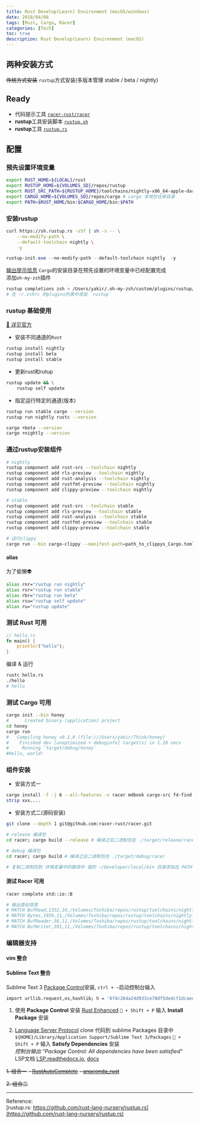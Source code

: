 ```yaml
---
title: Rust Develop(Learn) Environment (macOS/windows)
date: 2018/04/08
tags: [Rust, Cargo, Racer]
categories: [Tech]
toc: true
description: Rust Develop(Learn) Environment (macOS)
---
```


## 两种安装方式
~~传统方式安装~~
`rustup`方式安装(多版本管理 stable / beta / nightly)

## Ready
- 代码提示工具 [`racer-rust/racer`](https://github.com/racer-rust/racer)
- **rustup**工具安装脚本 [`rustup.sh`](https://rustup.rs)
- **rustup**工具 [`rustup.rs`](https://github.com/rust-lang-nursery/rustup.rs)

## 配置

### 预先设置环境变量
```bash
export RUST_HOME=${LOCAL}/rust
export RUSTUP_HOME=${VOLUMES_SD}/repos/rustup
export RUST_SRC_PATH=${RUSTUP_HOME}/toolchains/nightly-x86_64-apple-darwin/lib/rustlib/src/rust/src
export CARGO_HOME=${VOLUMES_SD}/repos/cargo # cargo 本地包仓库目录
export PATH=$RUST_HOME/bin:$CARGO_HOME/bin:$PATH
```

### 安装**rustup**
```bash
curl https://sh.rustup.rs -sSf | sh -s -- \
    --no-modify-path \
    --default-toolchain nightly \
    -y
```
```powershell
rustup-init.exe --no-modify-path --default-toolchain nightly  -y
```

[输出提示信息](https://gist.github.com/yakirChen/b36bed33ec1a5e34b27c7144511cbb5a)
`Cargo`的安装目录在预先设置的环境变量中已经配置完成  
添加`oh-my-zsh`插件  
```bash
rustup completions zsh > /Users/yakir/.oh-my-zsh/custom/plugins/rustup/_rustup
# 在 ~/.zshrc 的plugins列表中添加 `rustup`
```

### rustup 基础使用

[🙈 详见官方](https://github.com/rust-lang-nursery/rustup.rs)

- 安装不同通道的`Rust`
```bash
rustup install nightly
rustup install beta
rustup install stable
```

- 更新rust和rutup
```bash
rustup update && \
    rustup self update
```

- 指定运行特定的通道(版本)
```bash
rustup run stable cargo --version
rustup run nightly rustc --version

cargo +beta --version
cargo +nightly --version
```

### 通过rustup安装组件
```bash
# nightly
rustup component add rust-src --toolchain nightly
rustup component add rls-preview --toolchain nightly
rustup component add rust-analysis --toolchain nightly
rustup component add rustfmt-preview --toolchain nightly
rustup component add clippy-preview --toolchain nightly

# stable
rustup component add rust-src --toolchain stable
rustup component add rls-preview --toolchain stable
rustup component add rust-analysis --toolchain stable
rustup component add rustfmt-preview --toolchain stable
rustup component add clippy-preview --toolchain stable
```

```bash
# 运行clippy
cargo run --bin cargo-clippy --manifest-path=path_to_clippys_Cargo.toml
```

#### alias
为了偷懒👽
```bash
alias rnr="rustup run nightly"
alias rsr="rustup run stable"
alias rbr="rustup run beta"
alias rsu="rustup self update"
alias ru="rustup update" 
```

### 测试 Rust 可用
```rust
// hello.rs
fn main() {
    println!("hello");
}
```

编译 & 运行 
```bash
rustc hello.rs
./hello 
# hello
```

### 测试 Cargo 可用
```bash
cargo init --bin honey
#      Created binary (application) project
cd honey
cargo run
#   Compiling honey v0.1.0 (file:///Users/yakir/Think/honey)
#    Finished dev [unoptimized + debuginfo] target(s) in 1.18 secs
#     Running `target/debug/honey`
#Hello, world!
```

### 组件安装
- 安装方式一
```bash
cargo install -f -j 6 --all-features -v racer mdbook cargo-src fd-find
strip xxx....
```

- 安装方式二(源码安装)
```bash
git clone --depth 1 git@github.com:racer-rust/racer.git

# release 编译包
cd racer; cargo build --release # 编译之后二进制包在 ./target/release/racer

# debug 编译包
cd racer; cargo build # 编译之后二进制包在 ./target/debug/racer

# 复制二进制包到 环境变量中的路径中 我的 ~/Developer/local/bin 目录添加在 PATH 中
```

#### 测试 Racer 可用
```bash
racer complete std::io::B

# 输出类似信息
# MATCH BufRead,1332,10,/Volumes/Toshiba/repos/rustup/toolchains/nightly-x86_64-apple-darwin/lib/rustlib/src/rust/src/libstd/io/mod.rs,Trait,pub trait BufRead: Read
# MATCH Bytes,1959,11,/Volumes/Toshiba/repos/rustup/toolchains/nightly-x86_64-apple-darwin/lib/rustlib/src/rust/src/libstd/io/mod.rs,Struct,pub struct Bytes<R>
# MATCH BufReader,56,11,/Volumes/Toshiba/repos/rustup/toolchains/nightly-x86_64-apple-darwin/lib/rustlib/src/rust/src/libstd/io/buffered.rs,Struct,pub struct BufReader<R>
# MATCH BufWriter,391,11,/Volumes/Toshiba/repos/rustup/toolchains/nightly-x86_64-apple-darwin/lib/rustlib/src/rust/src/libstd/io/buffered.rs,Struct,pub struct BufWriter<W: Write>
```

### 编辑器支持


#### vim 整合



#### Sublime Text 整合

Sublime Text 3 [Package Control](https://packagecontrol.io/installation)安装, `ctrl + ~`启动控制台输入  
```bash
import urllib.request,os,hashlib; h = '6f4c264a24d933ce70df5dedcf1dcaee' + 'ebe013ee18cced0ef93d5f746d80ef60'; pf = 'Package Control.sublime-package'; ipp = sublime.installed_packages_path(); urllib.request.install_opener( urllib.request.build_opener( urllib.request.ProxyHandler()) ); by = urllib.request.urlopen( 'http://packagecontrol.io/' + pf.replace(' ', '%20')).read(); dh = hashlib.sha256(by).hexdigest(); print('Error validating download (got %s instead of %s), please try manual install' % (dh, h)) if dh != h else open(os.path.join( ipp, pf), 'wb' ).write(by)
```

1. 使用 **Package Control** 安装 [Rust Enhanced](https://github.com/rust-lang/rust-enhanced)
` + Shift + P` 输入 **Install Package** 安装  

2. [Language Server Protocol](https://github.com/tomv564/LSP)
clone 代码到 sublime Packages 目录中 `${HOME}/Library/Application Support/Sublime Text 3/Packages`
` + Shift + P` 输入 **Satisfy Dependencies** 安装  
_控制台输出 "Package Control: All dependencies have been satisfied"_
LSP文档 [LSP.readthedocs.io](https://lsp.readthedocs.io/), [docs](https://github.com/tomv564/LSP/blob/master/docs/index.md)


~~1. 组合一~~
  ~~- [RustAutoComplete](https://github.com/defuz/RustAutoComplete)~~
  ~~- [anaconda_rust](https://github.com/DamnWidget/anaconda_rust)~~

~~2. 组合二~~


---

Reference:  
[rustup.rs: https://github.com/rust-lang-nursery/rustup.rs](https://github.com/rust-lang-nursery/rustup.rs)
